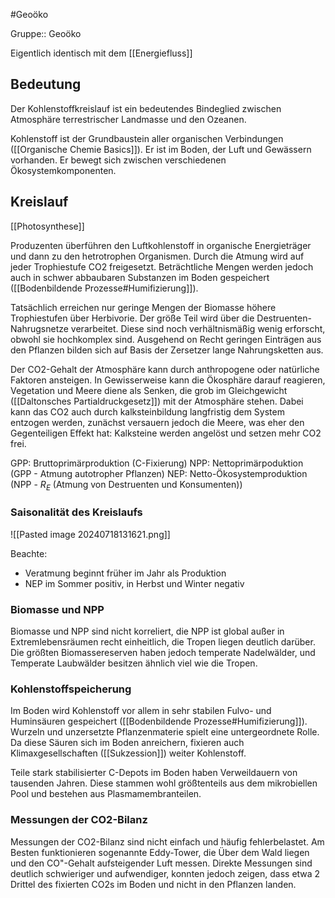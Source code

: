 #Geoöko 

Gruppe:: Geoöko

Eigentlich identisch mit dem [[Energiefluss]]

## Bedeutung

Der Kohlenstoffkreislauf ist ein bedeutendes Bindeglied zwischen Atmosphäre terrestrischer Landmasse und den Ozeanen. 

Kohlenstoff ist der Grundbaustein aller organischen Verbindungen ([[Organische Chemie Basics]]). Er ist im Boden, der Luft und Gewässern vorhanden. Er bewegt sich zwischen verschiedenen Ökosystemkomponenten. 

## Kreislauf

[[Photosynthese]]

Produzenten überführen den Luftkohlenstoff in organische Energieträger und dann zu den hetrotrophen Organismen. Durch die Atmung wird auf jeder Trophiestufe CO2 freigesetzt. Beträchtliche Mengen werden jedoch auch in schwer abbaubaren Substanzen im Boden gespeichert ([[Bodenbildende Prozesse#Humifizierung]]).

Tatsächlich erreichen nur geringe Mengen der Biomasse höhere Trophiestufen über Herbivorie. Der größe Teil wird über die Destruenten-Nahrugsnetze verarbeitet. Diese sind noch verhältnismäßig wenig erforscht, obwohl sie hochkomplex sind. Ausgehend on Recht geringen Einträgen aus den Pflanzen bilden sich auf Basis der Zersetzer lange Nahrungsketten aus.

Der CO2-Gehalt der Atmosphäre kann durch anthropogene oder natürliche Faktoren ansteigen. In Gewisserweise kann die Ökosphäre darauf reagieren, Vegetation und Meere diene als Senken, die grob im Gleichgewicht ([[Daltonsches Partialdruckgesetz]]) mit der Atmosphäre stehen. Dabei kann das CO2 auch durch kalksteinbildung langfristig dem System entzogen werden, zunächst versauern jedoch die Meere, was eher den Gegenteiligen Effekt hat: Kalksteine werden angelöst und setzen mehr CO2 frei.

GPP: Bruttoprimärproduktion (C-Fixierung)
NPP: Nettoprimärpoduktion (GPP - Atmung autotropher Pflanzen)
NEP: Netto-Ökosystemproduktion (NPP - $R_E$ (Atmung von Destruenten und Konsumenten))

### Saisonalität des Kreislaufs

![[Pasted image 20240718131621.png]]

Beachte: 
- Veratmung beginnt früher im Jahr als Produktion
- NEP im Sommer positiv, in Herbst und Winter negativ

### Biomasse und NPP

Biomasse und NPP sind nicht korreliert, die NPP ist global außer in Extremlebensräumen recht einheitlich, die Tropen liegen deutlich darüber. Die größten Biomassereserven haben jedoch temperate Nadelwälder, und Temperate Laubwälder besitzen ähnlich viel wie die Tropen.

### Kohlenstoffspeicherung

Im Boden wird Kohlenstoff vor allem in sehr stabilen Fulvo- und Huminsäuren gespeichert ([[Bodenbildende Prozesse#Humifizierung]]). Wurzeln und unzersetzte Pflanzenmaterie spielt eine untergeordnete Rolle. Da diese Säuren sich im Boden anreichern, fixieren auch Klimaxgesellschaften ([[Sukzession]]) weiter Kohlenstoff.

Teile stark stabilisierter C-Depots im Boden haben Verweildauern von tausenden Jahren. Diese stammen wohl größtenteils aus dem mikrobiellen Pool und bestehen aus Plasmamembranteilen.

### Messungen der CO2-Bilanz

Messungen der CO2-Bilanz sind nicht einfach und häufig fehlerbelastet. Am Besten funktionieren sogenannte Eddy-Tower, die Über dem Wald liegen und den CO"-Gehalt aufsteigender Luft messen. Direkte Messungen sind deutlich schwieriger und aufwendiger, konnten jedoch zeigen, dass etwa 2 Drittel des fixierten CO2s im Boden und nicht in den Pflanzen landen.